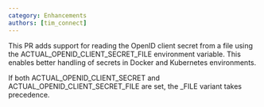 ```yaml
---
category: Enhancements
authors: [tim_connect]
---
```

This PR adds support for reading the OpenID client secret from a file using the ACTUAL_OPENID_CLIENT_SECRET_FILE environment variable. This enables better handling of secrets in Docker and Kubernetes environments.

If both ACTUAL_OPENID_CLIENT_SECRET and ACTUAL_OPENID_CLIENT_SECRET_FILE are set, the _FILE variant takes precedence.
